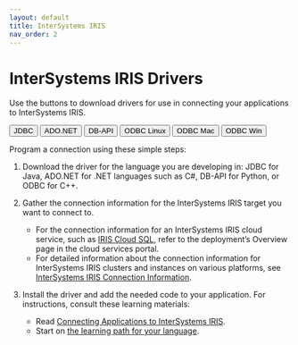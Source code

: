 ```yaml
---
layout: default
title: InterSystems IRIS
nav_order: 2
---
```

# InterSystems IRIS Drivers

Use the buttons to download drivers for use in connecting your applications to InterSystems IRIS. 

<button class="btn" onclick="document.getElementById('java').click()">JDBC</button>
<a id="java" href="https://github.com/intersystems-community/iris-driver-distribution/blob/main/intersystems-jdbc-3.3.0.jar?raw=true" download target="_blank" hidden></a>
<button class="btn" onclick="document.getElementById('dotnet').click()">ADO.NET</button>
<a id="dotnet" href="https://github.com/intersystems-community/iris-driver-distribution/blob/main/InterSystems.Data.IRISClient.dll?raw=true" download target="_blank" hidden></a>
<button class="btn" onclick="document.getElementById('python').click()">DB-API</button>
<a id="python" href="https://github.com/intersystems-community/iris-driver-distribution/blob/main/intersystems_irispython-3.2.0-py3-none-any.whl?raw=true" download target="_blank" hidden></a>
<button class="btn" onclick="document.getElementById('CplusplusLinux').click()">ODBC Linux</button>
<a id="CplusplusLinux" href="https://github.com/intersystems-community/iris-driver-distribution/blob/main/ODBC/ODBC-2022.1.0.122.0-lnxubuntu1804x64.tar.gz?raw=true" download target="_blank" hidden></a>
<button class="btn" onclick="document.getElementById('CplusplusMac').click()">ODBC Mac</button>
<a id="CplusplusMac" href="https://github.com/intersystems-community/iris-driver-distribution/blob/main/ODBC/ODBC-2022.1.0.122.0-macx64.tar.gz?raw=true" download target="_blank" hidden></a>
<button class="btn" onclick="document.getElementById('CplusplusWin').click()">ODBC Win</button>
<a id="CplusplusWin" href="https://github.com/intersystems-community/iris-driver-distribution/blob/main/ODBC/ODBC-2022.1.0.122.0-win_x64.exe?raw=true" download target="_blank" hidden></a>

Program a connection using these simple steps:

1. Download the driver for the language you are developing in: JDBC for Java, ADO.NET for .NET languages such as C#, DB-API for Python, or ODBC for C++.

2. Gather the connection information for the InterSystems IRIS target you want to connect to. 

	- For the connection information for an InterSystems IRIS cloud service, such as [IRIS Cloud SQL](https://docs.intersystems.com/components/csp/docbook/DocBook.UI.Page.cls?KEY=PAGE_iriscloudsql), refer to the deployment’s Overview page in the cloud services portal. 
	- For detailed information about the connection information for InterSystems IRIS clusters and instances on various platforms, see [InterSystems IRIS Connection Information](https://docs.intersystems.com/irislatest/csp/docbook/DocBook.UI.Page.cls?KEY=AB_idesetup#AB_idesetup_info).

3. Install the driver and add the needed code to your application. For instructions, consult these learning materials:

	- Read [Connecting Applications to InterSystems IRIS](https://docs.intersystems.com/components/csp/docbook/DocBook.UI.Page.cls?KEY=ADRIVE). 
	- Start on [the learning path for your language](https://learning.intersystems.com/course/view.php?name=LanguagesLPs).



